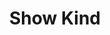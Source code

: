 ---
title: "Show Kind"
linkTitle: "Show Kind"
weight: 5
type: docs
description: >
    Print out the Group.Kind as part of the Name column.
---